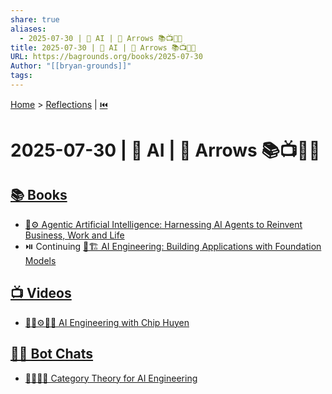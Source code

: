 ```yaml
---
share: true
aliases:
  - 2025-07-30 | 🤖 AI | 🏹 Arrows 📚📺🤖💬
title: 2025-07-30 | 🤖 AI | 🏹 Arrows 📚📺🤖💬
URL: https://bagrounds.org/books/2025-07-30
Author: "[[bryan-grounds]]"
tags: 
---
```

[Home](../index.md) > [Reflections](./index.md) | [⏮️](./2025-07-29.md)  
# 2025-07-30 | 🤖 AI | 🏹 Arrows 📚📺🤖💬  
## [📚 Books](../books/index.md)  
- [🤖⚙️ Agentic Artificial Intelligence: Harnessing AI Agents to Reinvent Business, Work and Life](../books/agentic-artificial-intelligence-harnessing-ai-agents-to-reinvent-business-work-and-life.md)  
- ⏯️ Continuing [🤖🏗️ AI Engineering: Building Applications with Foundation Models](../books/ai-engineering-building-applications-with-foundation-models.md)  
  
## [📺 Videos](../videos/index.md)  
- [🤖🧠⚙️👩‍💻 AI Engineering with Chip Huyen](../videos/ai-engineering-with-chip-huyen.md)  
  
## [🤖💬 Bot Chats](../bot-chats/index.md)  
- [📐🔗🤖🧠 Category Theory for AI Engineering](../bot-chats/category-theory-for-ai-engineering.md)